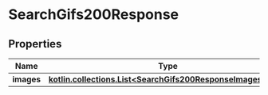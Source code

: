 
# SearchGifs200Response

## Properties
| Name | Type | Description | Notes |
| ------------ | ------------- | ------------- | ------------- |
| **images** | [**kotlin.collections.List&lt;SearchGifs200ResponseImagesInner&gt;**](SearchGifs200ResponseImagesInner.md) |  |  [optional] |



